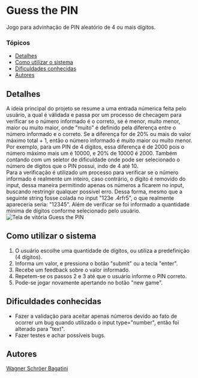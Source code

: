 # Guess the PIN
Jogo para advinhação de PIN aleatório de 4 ou mais dígitos.

### Tópicos
- [Detalhes](#detalhes)
- [Como utilizar o sistema](#como-utilizar-o-sistema)
- [Dificuldades conhecidas](#dificuldades-conhecidas)
- [Autores](#autores)

## Detalhes
A ideia principal do projeto se resume a uma entrada númerica feita pelo usuário, a qual é válidada e passa por um processo de checagem para verificar se o número informado é o correto, se é menor, muito menor, maior ou muito maior, onde "muito" é definido pela diferença entre o número informado e o correto. Se a diferença for de 20% ou mais do valor máximo total + 1, então o número informado é muito maior ou muito menor. Por exemplo, para um PIN de 4 dígitos, essa diferença é de 2000 pois o número máximo mais um é 10000, e 20% de 10000 é 2000. Também contando com um seletor de dificuldade onde pode ser selecionado o número de dígitos que o PIN possui, indo de 4 até 10.<br>
Para a verificação é utilizado um processo para verificar se o número informado é realmente um inteiro, caso contrário, o dígito é removido do input, dessa maneira permitindo apenas os números a ficarem no input, buscando restringir qualquer possível erro. Dessa forma, mesmo que a seguinte string fosse colada no input "123e .4rfr5", o que realmente apareceria seria: "12345". Além de verificar se foi informado a quantidade mínima de dígitos conforme selecionado pelo usuário.
![Tela de vitória Guess the PIN](/Images/Guess_the_PIN.png "Tela de vitória Guess the PIN")

## Como utilizar o sistema
1. O usuário escolhe uma quantidade de dígitos, ou utiliza a predefinição (4 dígitos).
2. Informa um valor, e pressiona o botão "submit" ou a tecla "enter".
3. Recebe um feedback sobre o valor informado.
4. Repetem-se os passos 2 e 3 até que o usuário informe o PIN correto.
5. Pode-se jogar novamente apertando no botão "new game".

## Dificuldades conhecidas
- Fazer a validação para aceitar apenas números devido ao fato de ocorrer um bug quando utilizado o input type="number", então foi alterado para "text".
- Fazer testes e achar possíveis bugs.

## Autores
[Wagner Schröer Bagatini](https://github.com/WagnerSB)
